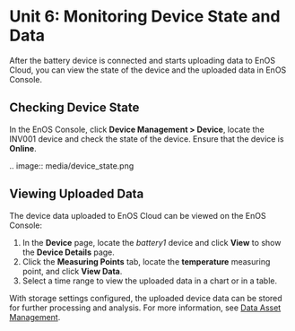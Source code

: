#  Unit 6: Monitoring Device State and Data

After the battery device is connected and starts uploading data to EnOS Cloud, you can view the state of the device and the uploaded data in EnOS Console.

## Checking Device State

In the EnOS Console, click **Device Management > Device**, locate the INV001 device and check the state of the device. Ensure that the device is **Online**.

.. image:: media/device_state.png

## Viewing Uploaded Data

The device data uploaded to EnOS Cloud can be viewed on the EnOS Console:  

1. In the **Device** page, locate the *battery1* device and click **View** to show the **Device Details** page.
2. Click the **Measuring Points** tab, locate the **temperature** measuring point, and click **View Data**.
3. Select a time range to view the uploaded data in a chart or in a table.

With storage settings configured, the uploaded device data can be stored for further processing and analysis. For more information, see [Data Asset Management](/docs/data-asset/en/latest/data_asset_overview).
